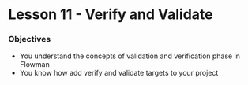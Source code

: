 # Lesson 11 - Verify and Validate

### Objectives

* You understand the concepts of validation and verification phase in Flowman
* You know how add verify and validate targets to your project
